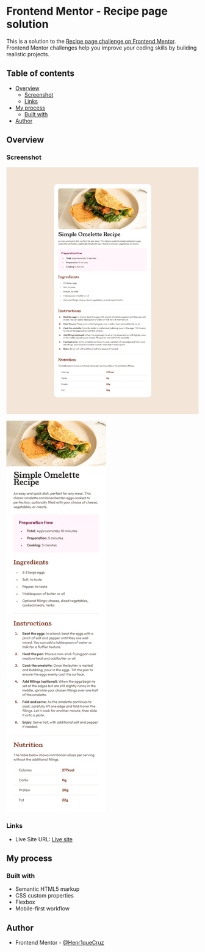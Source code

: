 # Frontend Mentor - Recipe page solution

This is a solution to the [Recipe page challenge on Frontend Mentor](https://www.frontendmentor.io/challenges/recipe-page-KiTsR8QQKm). Frontend Mentor challenges help you improve your coding skills by building realistic projects.

## Table of contents

- [Overview](#overview)
  - [Screenshot](#screenshot)
  - [Links](#links)
- [My process](#my-process)
  - [Built with](#built-with)
- [Author](#author)

## Overview

### Screenshot

![](./screenshot.png)

![](./mobile-screenshot.png)

### Links

- Live Site URL: [Live site](https://henr1quecruz.github.io/recipe-page/)

## My process

### Built with

- Semantic HTML5 markup
- CSS custom properties
- Flexbox
- Mobile-first workflow

## Author

- Frontend Mentor - [@Henr1queCruz](https://www.frontendmentor.io/profile/Henr1queCruz)

